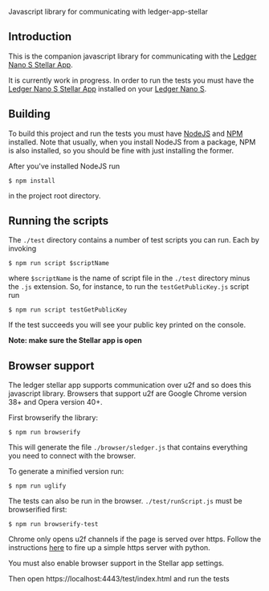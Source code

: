 Javascript library for communicating with ledger-app-stellar

## Introduction

This is the companion javascript library for communicating with the [Ledger Nano S Stellar App](https://github.com/lenondupe/ledger-app-stellar).

It is currently work in progress. In order to run the tests you must have the [Ledger Nano S Stellar App](https://github.com/lenondupe/ledger-app-stellar) installed on your [Ledger Nano S](https://www.ledgerwallet.com/products/ledger-nano-s).

## Building

To build this project and run the tests you must have [NodeJS](https://nodejs.org/en/) and [NPM](https://www.npmjs.com/) installed. Note that usually, when you install NodeJS from a package, NPM is also installed, so you should be fine with just installing the former.

After you've installed NodeJS run

```$ npm install```

in the project root directory.

## Running the scripts

The `./test` directory contains a number of test scripts you can run. Each by invoking

```$ npm run script $scriptName```

where `$scriptName` is the name of script file in the `./test` directory minus the `.js` extension. So, for instance, to run the `testGetPublicKey.js` script run

```$ npm run script testGetPublicKey```

If the test succeeds you will see your public key printed on the console.

**Note: make sure the Stellar app is open**

## Browser support

The ledger stellar app supports communication over u2f and so does this javascript library. Browsers that support u2f are Google Chrome version 38+ and Opera version 40+.

First browserify the library:

```$ npm run browserify```

This will generate the file `./browser/sledger.js` that contains everything you need to connect with the browser.

To generate a minified version run:

```$ npm run uglify```

The tests can also be run in the browser. `./test/runScript.js` must be browserified first:

```$ npm run browserify-test```

Chrome only opens u2f channels if the page is served over https. Follow the instructions [here](https://gist.github.com/dergachev/7028596) to fire up a simple https server with python.

You must also enable browser support in the Stellar app settings.

Then open https://localhost:4443/test/index.html and run the tests
 